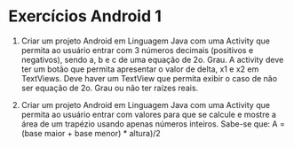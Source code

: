 # Exercícios Android 1

1) Criar um projeto Android em Linguagem Java com uma Activity que permita ao usuário entrar com 3 números decimais (positivos e negativos), sendo a, b e c de uma equação de 2o. Grau. A activity deve ter um botão que permita apresentar o valor de delta, x1 e x2 em TextViews. Deve haver um TextView que permita exibir o caso de não ser equação de 2o. Grau ou não ter raízes reais.

2) Criar um projeto Android em Linguagem Java com uma Activity que permita ao usuário entrar com valores para que se calcule e mostre a área de um trapézio usando apenas números inteiros. Sabe-se que: A = (base maior + base menor) * altura)/2